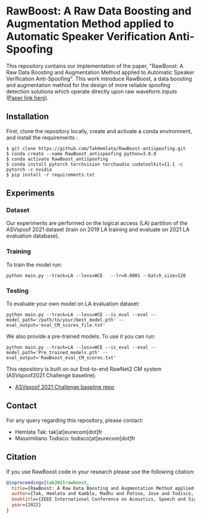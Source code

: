 RawBoost: A Raw Data Boosting and Augmentation Method applied to Automatic Speaker Verification Anti-Spoofing
===============
This repository contains our implementation of the paper, "RawBoost: A Raw Data Boosting and Augmentation Method applied to Automatic Speaker Verification Anti-Spoofing". This work introduce RawBoost, a data boosting and augmentation method for the design of more reliable spoofing detection solutions which operate directly upon raw waveform inputs ([Paper link here](https://arxiv.org/pdf/2111.04433.pdf)).


## Installation
First, clone the repository locally, create and activate a conda environment, and install the requirements :
```
$ git clone https://github.com/TakHemlata/RawBoost-antispoofing.git
$ conda create --name RawBoost_antispoofing python=3.8.8
$ conda activate RawBoost_antispoofing
$ conda install pytorch torchvision torchaudio cudatoolkit=11.1 -c pytorch -c nvidia
$ pip install -r requirements.txt
```


## Experiments

### Dataset
Our experiments are performed on the logical access (LA) partition of the ASVspoof 2021 dataset (train on 2019 LA training and evaluate on 2021 LA evaluation database).

### Training
To train the model run:
```
python main.py --track=LA --loss=WCE   --lr=0.0001 --batch_size=128
```

### Testing

To evaluate your own model on LA evaluation dataset:

```
python main.py --track=LA --loss=WCE --is_eval --eval --model_path='/path/to/your/best_model.pth' --eval_output='eval_CM_scores_file.txt'
```

We also provide a pre-trained models. To use it you can run: 
```
python main.py --track=LA --loss=WCE --is_eval --eval --model_path='Pre_trained_models.pth' --eval_output='RawBoost_eval_CM_scores.txt'
```

This repository is built on our End-to-end RawNet2 CM system (ASVspoof2021 Challenge baseline).
- [ASVspoof 2021 Challenge baseline repo](https://github.com/asvspoof-challenge/2021/tree/main/LA/Baseline-RawNet2)


## Contact
For any query regarding this repository, please contact:
- Hemlata Tak: tak[at]eurecom[dot]fr
- Massimiliano Todisco: todisco[at]eurecom[dot]fr

## Citation
If you use RawBoost code in your research please use the following citation:

```bibtex
@inproceedings{tak2021rawboost,
  title={RawBoost: A Raw Data Boosting and Augmentation Method applied to Automatic Speaker Verification Anti-Spoofing},
  author={Tak, Hemlata and Kamble, Madhu and Patino, Jose and Todisco, Massimiliano and Evans, Nicholas},
  booktitle={IEEE International Conference on Acoustics, Speech and Signal Processing (ICASSP)},
  year={2022}
}
```

